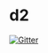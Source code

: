 # d2

[![Gitter](https://badges.gitter.im/zer0be/d2.svg)](https://gitter.im/zer0be/d2?utm_source=badge&utm_medium=badge&utm_campaign=pr-badge&utm_content=badge)